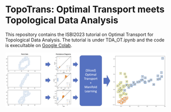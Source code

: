 # TopoTrans: Optimal Transport meets Topological Data Analysis

This repository contains the ISBI2023 tutorial on Optimal Transport for Topological Data Analysis. The tutorial is under TDA_OT.ipynb and the code is execultable on [Google Colab](https://colab.research.google.com/github/skolouri/TopoTrans/blob/main/TDA_OT.ipynb). 

![](./src/readme.png)



